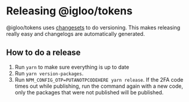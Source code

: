 # Releasing @igloo/tokens

@igloo/tokens uses [changesets](https://github.com/Noviny/changesets) to do versioning. This makes releasing really easy and changelogs are automatically generated.

## How to do a release

1. Run `yarn` to make sure everything is up to date
2. Run `yarn version-packages`.
3. Run `NPM_CONFIG_OTP=PUTANOTPCODEHERE yarn release`. If the 2FA code times out while publishing, run the command again with a new code, only the packages that were not published will be published.
